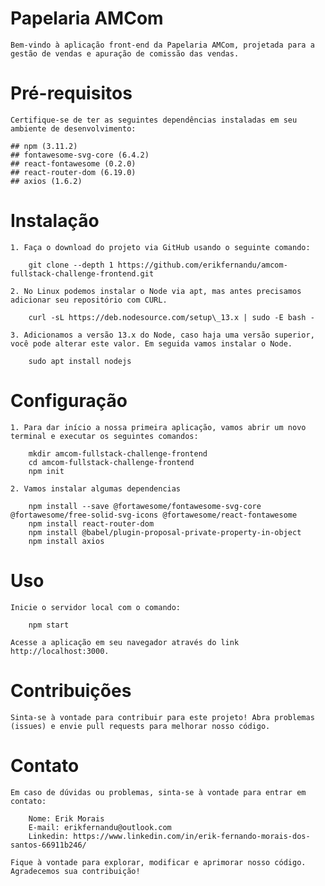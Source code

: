 
# Papelaria AMCom

    Bem-vindo à aplicação front-end da Papelaria AMCom, projetada para a gestão de vendas e apuração de comissão das vendas.

# Pré-requisitos

    Certifique-se de ter as seguintes dependências instaladas em seu ambiente de desenvolvimento:

    ## npm (3.11.2)
    ## fontawesome-svg-core (6.4.2)
    ## react-fontawesome (0.2.0)
    ## react-router-dom (6.19.0)
    ## axios (1.6.2)

# Instalação

    1. Faça o download do projeto via GitHub usando o seguinte comando:

        git clone --depth 1 https://github.com/erikfernandu/amcom-fullstack-challenge-frontend.git

    2. No Linux podemos instalar o Node via apt, mas antes precisamos adicionar seu repositório com CURL.
        
        curl -sL https://deb.nodesource.com/setup\_13.x | sudo -E bash -

    3. Adicionamos a versão 13.x do Node, caso haja uma versão superior, você pode alterar este valor. Em seguida vamos instalar o Node.

        sudo apt install nodejs

# Configuração

    1. Para dar início a nossa primeira aplicação, vamos abrir um novo terminal e executar os seguintes comandos:
    
        mkdir amcom-fullstack-challenge-frontend
        cd amcom-fullstack-challenge-frontend
        npm init

    2. Vamos instalar algumas dependencias

        npm install --save @fortawesome/fontawesome-svg-core @fortawesome/free-solid-svg-icons @fortawesome/react-fontawesome
        npm install react-router-dom
        npm install @babel/plugin-proposal-private-property-in-object
        npm install axios

# Uso

    Inicie o servidor local com o comando:

        npm start

    Acesse a aplicação em seu navegador através do link http://localhost:3000.

# Contribuições

    Sinta-se à vontade para contribuir para este projeto! Abra problemas (issues) e envie pull requests para melhorar nosso código.

# Contato

    Em caso de dúvidas ou problemas, sinta-se à vontade para entrar em contato:

        Nome: Erik Morais
        E-mail: erikfernandu@outlook.com
        Linkedin: https://www.linkedin.com/in/erik-fernando-morais-dos-santos-66911b246/

    Fique à vontade para explorar, modificar e aprimorar nosso código. Agradecemos sua contribuição!